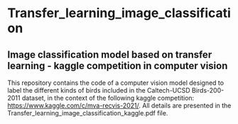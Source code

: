 # Transfer_learning_image_classification
## Image classification model based on transfer learning - kaggle competition in computer vision

This repository contains the code of a computer vision model designed to label the different kinds of birds included in the Caltech-UCSD Birds-200-2011 dataset, in the context of the following kaggle competition: https://www.kaggle.com/c/mva-recvis-2021/. All details are presented in the Transfer_learning_image_classification_kaggle.pdf file.
